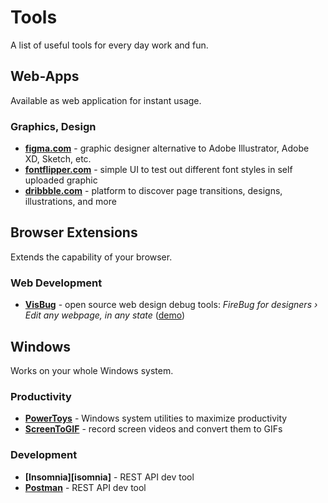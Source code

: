 # Tools

A list of useful tools for every day work and fun.

## Web-Apps

Available as web application for instant usage.

### Graphics, Design

- **[figma.com][figma]** - graphic designer alternative to Adobe Illustrator, Adobe XD, Sketch, etc.
- **[fontflipper.com][fontflipper]** - simple UI to test out different font styles in self uploaded graphic
- **[dribbble.com][dribbble]** - platform to discover page transitions, designs, illustrations, and more

## Browser Extensions

Extends the capability of your browser.

### Web Development

- **[VisBug][visbug]** - open source web design debug tools: _FireBug for designers › Edit any webpage, in any state_ ([demo][visbug-demo])

## Windows

Works on your whole Windows system.

### Productivity

- **[PowerToys][powertoys]** - Windows system utilities to maximize productivity
- **[ScreenToGIF][screen2gif]** - record screen videos and convert them to GIFs

### Development

- **[Insomnia][isomnia]** - REST API dev tool
- **[Postman][postman]** - REST API dev tool

[dribbble]: https://dribbble.com/
[figma]: https://www.figma.com/
[fontflipper]: https://fontflipper.com/
[insomnia]: https://insomnia.rest/
[postman]: https://postman.com/
[powertoys]: https://github.com/microsoft/PowerToys/releases/latest/
[screen2gif]: https://www.screentogif.com/
[visbug]: https://github.com/GoogleChromeLabs/ProjectVisBug
[visbug-demo]: https://visbug.web.app/
